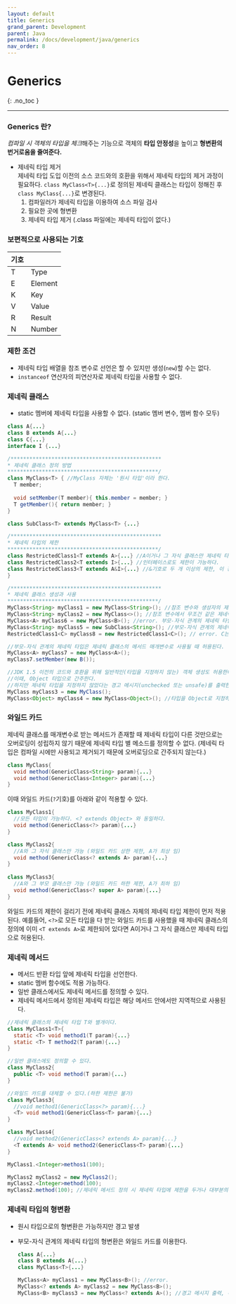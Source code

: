 ```yaml
---
layout: default
title: Generics
grand_parent: Development
parent: Java
permalink: /docs/development/java/generics
nav_order: 8
---
```


# Generics
{: .no_toc }

---

### Generics 란?

*컴파일 시 객체의 타입을 체크*해주는 기능으로 객체의 **타입 안정성**을 높이고 **형변환의 번거로움을 줄여준다.**

- 제네릭 타입 제거  
  제네릭 타입 도입 이전의 소스 코드와의 호환을 위해서 제네릭 타입의 제거 과정이 필요하다. `class MyClass<T>{...}`로 정의된 제네릭 클래스는 타입이 정해진 후 `class MyClass{...}`로 변경된다.
  1. 컴파일러가 제네릭 타입을 이용하여 소스 파일 검사
  2. 필요한 곳에 형변환
  3. 제네릭 타입 제거 (.class 파일에는 제네릭 타입이 없다.)



### 보편적으로 사용되는 기호

| 기호 |         |
| ---- | ------- |
| T    | Type    |
| E    | Element |
| K    | Key     |
| V    | Value   |
| R    | Result  |
| N    | Number  |



### 제한 조건

- 제네릭 타입 배열을 참조 변수로 선언은 할 수 있지만 생성(`new`)할 수는 없다.
- `instanceof` 연산자의 피연산자로 제네릭 타입을 사용할 수 없다.



### 제네릭 클래스

- static 멤버에 제네릭 타입을 사용할 수 없다. (static 멤버 변수, 멤버 함수 모두)

```java
class A{...}
class B extends A{...}
class C{...}
interface I {...}

/************************************************
* 제네릭 클래스 정의 방법
************************************************/
class MyClass<T> { //MyClass 자체는 '원시 타입'이라 한다.
  T member;
  
  void setMember(T member){ this.member = member; }
  T getMember(){ return member; }
}

class SubClass<T> extends MyClass<T> {...}

/************************************************
* 제네릭 타입의 제한
************************************************/
class RestrictedClass1<T extends A>{...} //A이거나 그 자식 클래스만 제네릭 타입으로 지정할 수 있다.
class RestrictedClass2<T extends I>{...} //인터페이스로도 제한이 가능하다.
class RestrictedClass3<T extends A&I>{...} //&기호로 두 개 이상의 제한, 이 경우 제네릭 타입은 A이거나 그 자식 클래스 이면서 I 인터페이스를 구현해야한다는 뜻이다.
}

/************************************************
* 제네릭 클래스 생성과 사용
************************************************/
MyClass<String> myClass1 = new MyClass<String>(); //참조 변수와 생성자의 제네릭 타입은 무조건 같아야한다.
MyClass<String> myClass2 = new MyClass<>(); //참조 변수에서 무조건 같은 제네릭 타입이 생성자 타입으로 지정되어야함을 알고있기 때문에 생략 가능
MyClass<A> myClass6 = new MyClass<B>(); //error. 부모-자식 관계의 제네릭 타입은 제네릭 클래스 객체 생성 시 허용되지 않는다. 제네릭 타입은 무조건 같아야한다.
MyClass<String> myClass5 = new SubClass<String>(); //부모-자식 관계의 제네릭 클래스도 제네릭 타입은 일치해야한다.
RestrictedClass1<C> myClass8 = new RestrictedClass1<C>(); // error. C는 A의 자식 클래스가 아니다.

//부모-자식 관계의 제네릭 타입은 제네릭 클래스의 메서드 매개변수로 사용될 때 허용된다.
MyClass<A> myClass7 = new MyClass<A>();
myClass7.setMember(new B());

//JDK 1.5 이전의 코드와 호환을 위해 일반적인(타입을 지정하지 않는) 객체 생성도 허용한다.
//이때, Object 타입으로 간주한다.
//하지만 제네릭 타입을 지정하지 않았다는 경고 메시지(unchecked 또는 unsafe)를 출력한다.
MyClass myClass3 = new MyClass();
MyClass<Object> myClass4 = new MyClass<Object>(); //타입을 Object로 지정하면 경고 메시지는 출력되지 않는다.
```



### 와일드 카드

제네릭 클래스를 매개변수로 받는 메서드가 존재할 때 제네릭 타입이 다른 것만으로는 오버로딩이 성립하지 않기 때문에 제네릭 타입 별 메소드를 정의할 수 없다. (제네릭 타입은 컴파일 시에만 사용되고 제거되기 때문에 오버로딩으로 간주되지 않는다.)

```java
class MyClass{
  void method(GenericClass<String> param){...}
  void method(GenericClass<Integer> param){...}
}
```

이때 와일드 카드(`?`기호)를 아래와 같이 적용할 수 있다.

```java
class MyClass1{
  //모든 타입이 가능하다. <? extends Object> 와 동일하다.
  void method(GenericClass<?> param){...}
}

class MyClass2{
  //A와 그 자식 클래스만 가능 (와일드 카드 상한 제한, A가 최상 임)
  void method(GenericClass<? extends A> param){...}
}
  
class MyClass3{
  //A와 그 부모 클래스만 가능 (와일드 카드 하한 제한, A가 최하 임)
  void method(GenericClass<? super A> param){...}
}
```

와일드 카드의 제한이 걸리기 전에 제네릭 클래스 자체의 제네릭 타입 제한이 먼저 적용된다. 예를들어, `<?>`로 모든 타입을 다 받는 와일드 카드를 사용했을 때 제네릭 클래스의 정의에 이미 `<T extends A>`로 제한되어 있다면 A이거나 그 자식 클래스만 제네릭 타입으로 허용된다.



### 제네릭 메서드

- 메서드 반환 타입 앞에 제네릭 타입을 선언한다. 
- static 멤버 함수에도 적용 가능하다.
- 일반 클래스에서도 제네릭 메서드를 정의할 수 있다. 
- 제네릭 메서드에서 정의된 제네릭 타입은 해당 메서드 안에서만 지역적으로 사용된다.

```java
//제네릭 클래스의 제네릭 타입 T와 별개이다.
class MyClass1<T>{
  static <T> void method1(T param){...}
  static <T> T method2(T param){...}
}

//일반 클래스에도 정의할 수 있다.
class MyClass2{
  public <T> void method(T param){...}
}

//와일드 카드를 대체할 수 있다.(하한 제한은 불가)
class MyClass3{
  //void method1(GenericClass<?> param){...}
  <T> void method1(GenericClass<T> param){...}
}

class MyClass4{
  //void method2(GenericClass<? extends A> param){...}
  <T extends A> void method2(GenericClass<T> param){...}
}

MyClass1.<Integer>methos1(100);

MyClass2 myClass2 = new MyClass2();
myClass2.<Integer>method(100);
myClass2.method(100); //제네릭 메서드 정의 시 제네릭 타입에 제한을 두거나 대부분의 일반적인 타입의 경우 컴파일러가 추정 가능하여 생략할 수 있다.
```



### 제네릭 타입의 형변환

- 원시 타입으로의 형변환은 가능하지만 경고 발생

- 부모-자식 관계의 제네릭 타입의 형변환은 와일드 카드를 이용한다.  

  ```java
  class A{...}
  class B extends A{...}
  class MyClass<T>{...}
  
  MyClass<A> myClass1 = new MyClass<B>(); //error.
  MyClass<? extends A> myClass2 = new MyClass<B>();
  MyClass<B> myClass3 = new MyClass<? extends A>(); //경고 메시지 출력, 확인되지 않은 형변환
  ```

